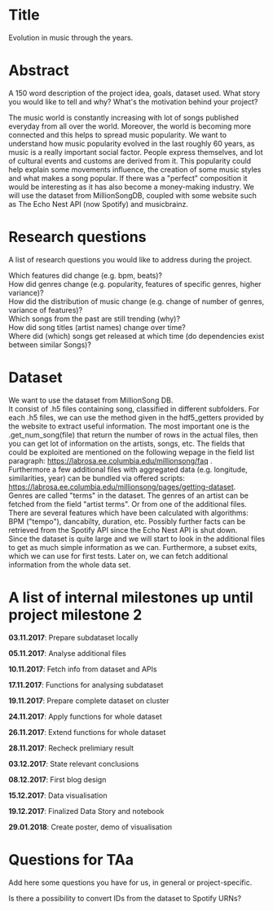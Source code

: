 # Title
Evolution in music through the years.

# Abstract
A 150 word description of the project idea, goals, dataset used.
What story you would like to tell and why? What's the motivation behind your project?

The music world is constantly increasing with lot of songs published everyday from all over the world. Moreover, the world is becoming more connected and this helps to spread music popularity. We want to understand how music popularity evolved in the last roughly 60 years, as music is a really important social factor. People express themselves, and lot of cultural events and customs are derived from it.
This popularity could help explain some movements influence, the creation of some music styles and what makes a song popular.
If there was a "perfect" composition it would be interesting as it has also become a money-making industry.
We will use the dataset from MillionSongDB, coupled with some website such as The Echo Nest API (now Spotify) and musicbrainz.


# Research questions
A list of research questions you would like to address during the project. 

Which features did change (e.g. bpm, beats)?  
How did genres change (e.g. popularity, features of specific genres, higher variance)?  
How did the distribution of music change (e.g. change of number of genres, variance of features)?  
Which songs from the past are still trending (why)?  
How did song titles (artist names) change over time?  
Where did (which) songs get released at which time (do dependencies exist between similar Songs)?  

# Dataset
We want to use the dataset from MillionSong DB.  
It consist of .h5 files containing song, classified in different subfolders.
For each .h5 files, we can use the method given in the hdf5_getters provided by the website to extract useful information.
The most important one is the .get_num_song(file) that return the number of rows in the actual files, then you can get lot of information on the artists, songs, etc.
The fields that could be exploited are mentioned on the following wepage in the field list paragraph: https://labrosa.ee.columbia.edu/millionsong/faq .  
Furthermore a few additional files with aggregated data (e.g. longitude, similarities, year) can be bundled via offered scripts: https://labrosa.ee.columbia.edu/millionsong/pages/getting-dataset.  
Genres are called "terms" in the dataset. The genres of an artist can be fetched from the field "artist terms". Or from one of the additional files.
There are several features which have been calculated with algorithms: BPM ("tempo"), dancabilty, duration, etc.
Possibly further facts can be retrieved from the Spotify API since the Echo Nest API is shut down.  
Since the dataset is quite large and we will start to look in the additional files to get as much simple information as we can.
Furthermore, a subset exits, which we can use for first tests.
Later on, we can fetch additional information from the whole data set.


# A list of internal milestones up until project milestone 2

**03.11.2017**: Prepare subdataset locally

**05.11.2017**: Analyse additional files

**10.11.2017**: Fetch info from dataset and APIs

**17.11.2017**: Functions for analysing subdataset

**19.11.2017**: Prepare complete dataset on cluster

**24.11.2017**: Apply functions for whole dataset

**26.11.2017**: Extend functions for whole dataset

**28.11.2017**: Recheck prelimiary result

**03.12.2017**: State relevant conclusions

**08.12.2017**: First blog design

**15.12.2017**: Data visualisation

**19.12.2017**: Finalized Data Story and notebook

**29.01.2018**: Create poster, demo of visualisation

# Questions for TAa
Add here some questions you have for us, in general or project-specific.

Is there a possibility to convert IDs from the dataset to Spotify URNs?
